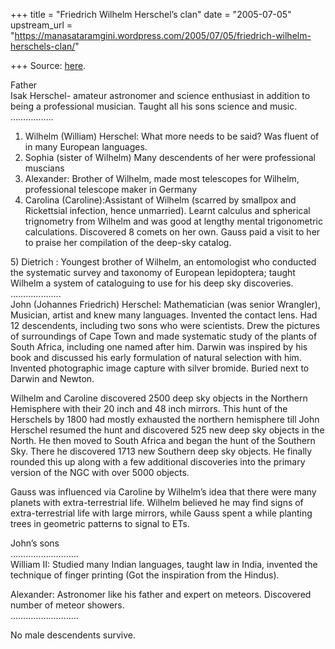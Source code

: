 +++
title = "Friedrich Wilhelm Herschel’s clan"
date = "2005-07-05"
upstream_url = "https://manasataramgini.wordpress.com/2005/07/05/friedrich-wilhelm-herschels-clan/"

+++
Source: [here](https://manasataramgini.wordpress.com/2005/07/05/friedrich-wilhelm-herschels-clan/).

Father  
Isak Herschel- amateur astronomer and science enthusiast in addition to
being a professional musician. Taught all his sons science and music.  
……………..  
1) Wilhelm (William) Herschel: What more needs to be said? Was fluent of
in many European languages.  
2) Sophia (sister of Wilhelm) Many descendents of her were professional
muscians  
3) Alexander: Brother of Wilhelm, made most telescopes for Wilhelm,
professional telescope maker in Germany  
4) Carolina (Caroline):Assistant of Wilhelm (scarred by smallpox and
Rickettsial infection, hence unmarried). Learnt calculus and spherical
trignometry from Wilhelm and was good at lengthy mental trigonometric
calculations. Discovered 8 comets on her own. Gauss paid a visit to her
to praise her compilation of the deep-sky catalog.

5\) Dietrich : Youngest brother of Wilhelm, an entomologist who
conducted the systematic survey and taxonomy of European lepidoptera;
taught Wilhelm a system of cataloguing to use for his deep sky
discoveries.  
………………..  
John (Johannes Friedrich) Herschel: Mathematician (was senior Wrangler),
Musician, artist and knew many languages. Invented the contact lens. Had
12 descendents, including two sons who were scientists. Drew the
pictures of surroundings of Cape Town and made systematic study of the
plants of South Africa, including one named after him. Darwin was
inspired by his book and discussed his early formulation of natural
selection with him. Invented photographic image capture with silver
bromide. Buried next to Darwin and Newton.

Wilhelm and Caroline discovered 2500 deep sky objects in the Northern
Hemisphere with their 20 inch and 48 inch mirrors. This hunt of the
Herschels by 1800 had mostly exhausted the northern hemisphere till John
Herschel resumed the hunt and discovered 525 new deep sky objects in the
North. He then moved to South Africa and began the hunt of the Southern
Sky. There he discovered 1713 new Southern deep sky objects. He finally
rounded this up along with a few additional discoveries into the primary
version of the NGC with over 5000 objects.

Gauss was influenced via Caroline by Wilhelm’s idea that there were many
planets with extra-terrestrial life. Wilhelm believed he may find signs
of extra-terrestrial life with large mirrors, while Gauss spent a while
planting trees in geometric patterns to signal to ETs.

John’s sons  
………………………  
William II: Studied many Indian languages, taught law in India, invented
the technique of finger printing (Got the inspiration from the Hindus).

Alexander: Astronomer like his father and expert on meteors. Discovered
number of meteor showers.  
………………………

No male descendents survive.

